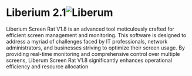 # **Liberium 2.1**![Liberum](https://github.com/user-attachments/assets/8b529784-2104-47c2-b272-227798a7026e)


Liberium Screen Rat V1.8 is an advanced tool meticulously crafted for efficient screen management and monitoring. This software is designed to address a myriad of challenges faced by IT professionals, network administrators, and businesses striving to optimize their screen usage. By providing real-time monitoring and comprehensive control over multiple screens, Liberum Screen Rat V1.8 significantly enhances operational efficiency and resource allocation
